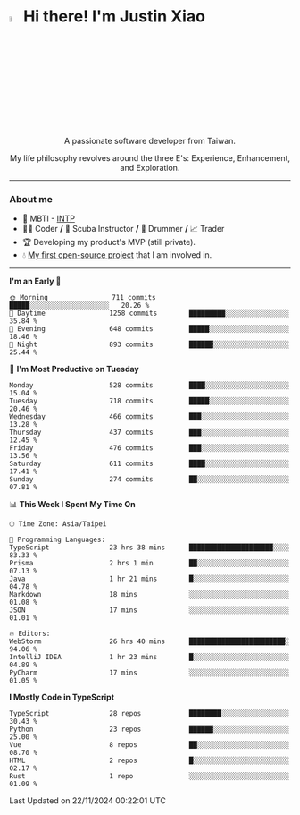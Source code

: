 # <img src="https://media.giphy.com/media/hvRJCLFzcasrR4ia7z/giphy.gif" width="5%">Hi there! I'm Justin Xiao
<p align="center">A passionate software developer from Taiwan.  </p>
<p align="center">My life philosophy revolves around the three E's: Experience, Enhancement, and Exploration.</p>

---
### About me
- 👀 MBTI - [INTP](https://www.16personalities.com/intp-personality)
- 👨‍💻 Coder **/** 🤿 Scuba Instructor **/** 🥁 Drummer **/** 📈 Trader
- 🏆 Developing my product's MVP (still private).
- 💧 [My first open-source project](https://github.com/Game-as-a-Service/Game-Lobby-Web) that I am involved in.

---
<!--START_SECTION:waka-->
**I'm an Early 🐤** 

```text
🌞 Morning                711 commits         █████░░░░░░░░░░░░░░░░░░░░   20.26 % 
🌆 Daytime                1258 commits        █████████░░░░░░░░░░░░░░░░   35.84 % 
🌃 Evening                648 commits         █████░░░░░░░░░░░░░░░░░░░░   18.46 % 
🌙 Night                  893 commits         ██████░░░░░░░░░░░░░░░░░░░   25.44 % 
```
📅 **I'm Most Productive on Tuesday** 

```text
Monday                   528 commits         ████░░░░░░░░░░░░░░░░░░░░░   15.04 % 
Tuesday                  718 commits         █████░░░░░░░░░░░░░░░░░░░░   20.46 % 
Wednesday                466 commits         ███░░░░░░░░░░░░░░░░░░░░░░   13.28 % 
Thursday                 437 commits         ███░░░░░░░░░░░░░░░░░░░░░░   12.45 % 
Friday                   476 commits         ███░░░░░░░░░░░░░░░░░░░░░░   13.56 % 
Saturday                 611 commits         ████░░░░░░░░░░░░░░░░░░░░░   17.41 % 
Sunday                   274 commits         ██░░░░░░░░░░░░░░░░░░░░░░░   07.81 % 
```


📊 **This Week I Spent My Time On** 

```text
🕑︎ Time Zone: Asia/Taipei

💬 Programming Languages: 
TypeScript               23 hrs 38 mins      █████████████████████░░░░   83.33 % 
Prisma                   2 hrs 1 min         ██░░░░░░░░░░░░░░░░░░░░░░░   07.13 % 
Java                     1 hr 21 mins        █░░░░░░░░░░░░░░░░░░░░░░░░   04.78 % 
Markdown                 18 mins             ░░░░░░░░░░░░░░░░░░░░░░░░░   01.08 % 
JSON                     17 mins             ░░░░░░░░░░░░░░░░░░░░░░░░░   01.01 % 

🔥 Editors: 
WebStorm                 26 hrs 40 mins      ████████████████████████░   94.06 % 
IntelliJ IDEA            1 hr 23 mins        █░░░░░░░░░░░░░░░░░░░░░░░░   04.89 % 
PyCharm                  17 mins             ░░░░░░░░░░░░░░░░░░░░░░░░░   01.05 % 
```

**I Mostly Code in TypeScript** 

```text
TypeScript               28 repos            ████████░░░░░░░░░░░░░░░░░   30.43 % 
Python                   23 repos            ██████░░░░░░░░░░░░░░░░░░░   25.00 % 
Vue                      8 repos             ██░░░░░░░░░░░░░░░░░░░░░░░   08.70 % 
HTML                     2 repos             █░░░░░░░░░░░░░░░░░░░░░░░░   02.17 % 
Rust                     1 repo              ░░░░░░░░░░░░░░░░░░░░░░░░░   01.09 % 
```




 Last Updated on 22/11/2024 00:22:01 UTC
<!--END_SECTION:waka-->
